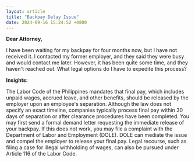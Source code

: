 ```yaml
---
layout: article
title: "Backpay Delay Issue"
date: 2024-09-16 15:24:52 +0800
---
```


<p><strong>Dear Attorney,</strong></p><p>I have been waiting for my backpay for four months now, but I have not received it. I contacted my former employer, and they said they were busy and would contact me later. However, it has been quite some time, and they haven't reached out. What legal options do I have to expedite this process?</p><p><strong>Insights:</strong></p><p>The Labor Code of the Philippines mandates that final pay, which includes unpaid wages, accrued leave, and other benefits, should be released by the employer upon an employee's separation. Although the law does not specify an exact timeline, companies typically process final pay within 30 days of separation or after clearance procedures have been completed. You may first send a formal demand letter requesting the immediate release of your backpay. If this does not work, you may file a complaint with the Department of Labor and Employment (DOLE). DOLE can mediate the issue and compel the employer to release your final pay. Legal recourse, such as filing a case for illegal withholding of wages, can also be pursued under Article 116 of the Labor Code.</p>